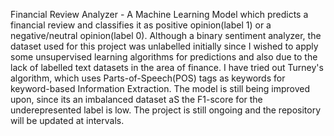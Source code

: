 Financial Review Analyzer - A Machine Learning Model which predicts a financial review and classifies it as positive opinion(label 1) or a negative/neutral opinion(label 0). Although
                            a binary sentiment analyzer, the dataset used for this project was unlabelled initially since I wished to apply some unsupervised learning algorithms for predictions and
                            also due to the lack of labelled text datasets in the area of finance. I have tried out Turney's algorithm, which uses Parts-of-Speech(POS) tags as keywords for  keyword-based Information
                            Extraction. The model is still being improved upon, since its an imbalanced dataset aS the F1-score for the underepresented label is low. The project is still ongoing and the repository will be updated at intervals.
